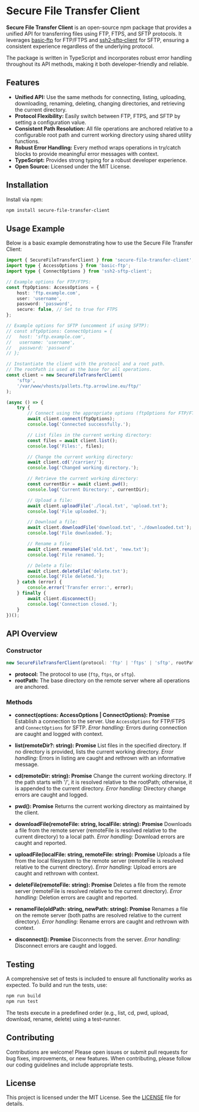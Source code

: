 # Secure File Transfer Client

**Secure File Transfer Client** is an open-source npm package that provides a
unified API for transferring files using FTP, FTPS, and SFTP protocols. It
leverages [basic‑ftp](https://www.npmjs.com/package/basic-ftp) for FTP/FTPS and
[ssh2‑sftp‑client](https://www.npmjs.com/package/ssh2-sftp-client) for SFTP,
ensuring a consistent experience regardless of the underlying protocol.

The package is written in TypeScript and incorporates robust error handling
throughout its API methods, making it both developer-friendly and reliable.

## Features

-   **Unified API:** Use the same methods for connecting, listing, uploading,
    downloading, renaming, deleting, changing directories, and retrieving the
    current directory.
-   **Protocol Flexibility:** Easily switch between FTP, FTPS, and SFTP by
    setting a configuration value.
-   **Consistent Path Resolution:** All file operations are anchored relative to
    a configurable root path and current working directory using shared utility
    functions.
-   **Robust Error Handling:** Every method wraps operations in try/catch blocks
    to provide meaningful error messages with context.
-   **TypeScript:** Provides strong typing for a robust developer experience.
-   **Open Source:** Licensed under the MIT License.

## Installation

Install via npm:

```bash
npm install secure-file-transfer-client
```

## Usage Example

Below is a basic example demonstrating how to use the Secure File Transfer
Client:

```ts
import { SecureFileTransferClient } from 'secure-file-transfer-client';
import type { AccessOptions } from 'basic-ftp';
import type { ConnectOptions } from 'ssh2-sftp-client';

// Example options for FTP/FTPS:
const ftpOptions: AccessOptions = {
    host: 'ftp.example.com',
    user: 'username',
    password: 'password',
    secure: false, // Set to true for FTPS
};

// Example options for SFTP (uncomment if using SFTP):
// const sftpOptions: ConnectOptions = {
//   host: 'sftp.example.com',
//   username: 'username',
//   password: 'password'
// };

// Instantiate the client with the protocol and a root path.
// The rootPath is used as the base for all operations.
const client = new SecureFileTransferClient(
    'sftp',
    '/var/www/vhosts/pallets.ftp.arrowline.eu/ftp/'
);

(async () => {
    try {
        // Connect using the appropriate options (ftpOptions for FTP/FTPS or sftpOptions for SFTP)
        await client.connect(ftpOptions);
        console.log('Connected successfully.');

        // List files in the current working directory:
        const files = await client.list();
        console.log('Files:', files);

        // Change the current working directory:
        await client.cd('/carrier/');
        console.log('Changed working directory.');

        // Retrieve the current working directory:
        const currentDir = await client.pwd();
        console.log('Current Directory:', currentDir);

        // Upload a file:
        await client.uploadFile('./local.txt', 'upload.txt');
        console.log('File uploaded.');

        // Download a file:
        await client.downloadFile('download.txt', './downloaded.txt');
        console.log('File downloaded.');

        // Rename a file:
        await client.renameFile('old.txt', 'new.txt');
        console.log('File renamed.');

        // Delete a file:
        await client.deleteFile('delete.txt');
        console.log('File deleted.');
    } catch (error) {
        console.error('Transfer error:', error);
    } finally {
        await client.disconnect();
        console.log('Connection closed.');
    }
})();
```

## API Overview

### Constructor

```ts
new SecureFileTransferClient(protocol: 'ftp' | 'ftps' | 'sftp', rootPath: string)
```

-   **protocol:** The protocol to use (`ftp`, `ftps`, or `sftp`).
-   **rootPath:** The base directory on the remote server where all operations
    are anchored.

### Methods

-   **connect(options: AccessOptions | ConnectOptions): Promise<void>**
    Establish a connection to the server. Use `AccessOptions` for FTP/FTPS and
    `ConnectOptions` for SFTP. _Error handling:_ Errors during connection are
    caught and logged with context.

-   **list(remoteDir?: string): Promise<any>** List files in the specified
    directory. If no directory is provided, lists the current working directory.
    _Error handling:_ Errors in listing are caught and rethrown with an
    informative message.

-   **cd(remoteDir: string): Promise<void>** Change the current working
    directory. If the path starts with '/', it is resolved relative to the
    rootPath; otherwise, it is appended to the current directory. _Error
    handling:_ Directory change errors are caught and logged.

-   **pwd(): Promise<string>** Returns the current working directory as
    maintained by the client.

-   **downloadFile(remoteFile: string, localFile: string): Promise<void>**
    Downloads a file from the remote server (remoteFile is resolved relative to
    the current directory) to a local path. _Error handling:_ Download errors
    are caught and reported.

-   **uploadFile(localFile: string, remoteFile: string): Promise<void>** Uploads
    a file from the local filesystem to the remote server (remoteFile is
    resolved relative to the current directory). _Error handling:_ Upload errors
    are caught and rethrown with context.

-   **deleteFile(remoteFile: string): Promise<void>** Deletes a file from the
    remote server (remoteFile is resolved relative to the current directory).
    _Error handling:_ Deletion errors are caught and reported.

-   **renameFile(oldPath: string, newPath: string): Promise<void>** Renames a
    file on the remote server (both paths are resolved relative to the current
    directory). _Error handling:_ Rename errors are caught and rethrown with
    context.

-   **disconnect(): Promise<void>** Disconnects from the server. _Error
    handling:_ Disconnect errors are caught and logged.

## Testing

A comprehensive set of tests is included to ensure all functionality works as
expected. To build and run the tests, use:

```bash
npm run build
npm run test
```

The tests execute in a predefined order (e.g., list, cd, pwd, upload, download,
rename, delete) using a test-runner.

## Contributing

Contributions are welcome! Please open issues or submit pull requests for bug
fixes, improvements, or new features. When contributing, please follow our
coding guidelines and include appropriate tests.

## License

This project is licensed under the MIT License. See the [LICENSE](LICENSE) file
for details.
